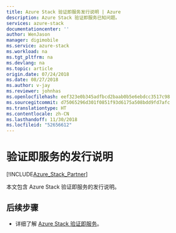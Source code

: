 ```yaml
---
title: Azure Stack 验证即服务发行说明 | Azure
description: Azure Stack 验证即服务已知问题。
services: azure-stack
documentationcenter: ''
author: WenJason
manager: digimobile
ms.service: azure-stack
ms.workload: na
ms.tgt_pltfrm: na
ms.devlang: na
ms.topic: article
origin.date: 07/24/2018
ms.date: 08/27/2018
ms.author: v-jay
ms.reviewer: johnhas
ms.openlocfilehash: eef323e0b345adfbcd2baab0b5e6ebdcc3517c98
ms.sourcegitcommit: d75065296d301f0851f93d6175a508bdd9fd7afc
ms.translationtype: HT
ms.contentlocale: zh-CN
ms.lasthandoff: 11/30/2018
ms.locfileid: "52656612"
---
```

# <a name="release-notes-for-validation-as-a-service"></a>验证即服务的发行说明

[!INCLUDE[Azure_Stack_Partner](./includes/azure-stack-partner-appliesto.md)]

本文包含 Azure Stack 验证即服务的发行说明。

## <a name="next-steps"></a>后续步骤

- 详细了解 [Azure Stack 验证即服务](/azure-stack/partner)。
